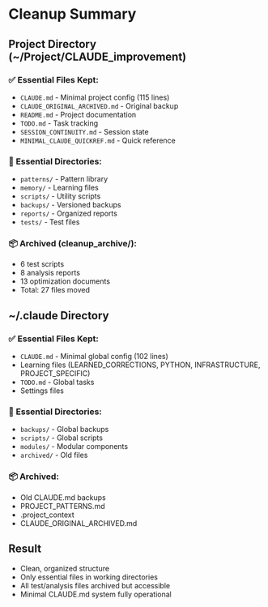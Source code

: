 # Cleanup Summary

## Project Directory (~/Project/CLAUDE_improvement)

### ✅ Essential Files Kept:
- `CLAUDE.md` - Minimal project config (115 lines)
- `CLAUDE_ORIGINAL_ARCHIVED.md` - Original backup
- `README.md` - Project documentation
- `TODO.md` - Task tracking
- `SESSION_CONTINUITY.md` - Session state
- `MINIMAL_CLAUDE_QUICKREF.md` - Quick reference

### 📁 Essential Directories:
- `patterns/` - Pattern library
- `memory/` - Learning files
- `scripts/` - Utility scripts
- `backups/` - Versioned backups
- `reports/` - Organized reports
- `tests/` - Test files

### 📦 Archived (cleanup_archive/):
- 6 test scripts
- 8 analysis reports
- 13 optimization documents
- Total: 27 files moved

## ~/.claude Directory

### ✅ Essential Files Kept:
- `CLAUDE.md` - Minimal global config (102 lines)
- Learning files (LEARNED_CORRECTIONS, PYTHON, INFRASTRUCTURE, PROJECT_SPECIFIC)
- `TODO.md` - Global tasks
- Settings files

### 📁 Essential Directories:
- `backups/` - Global backups
- `scripts/` - Global scripts
- `modules/` - Modular components
- `archived/` - Old files

### 📦 Archived:
- Old CLAUDE.md backups
- PROJECT_PATTERNS.md
- .project_context
- CLAUDE_ORIGINAL_ARCHIVED.md

## Result
- Clean, organized structure
- Only essential files in working directories
- All test/analysis files archived but accessible
- Minimal CLAUDE.md system fully operational
